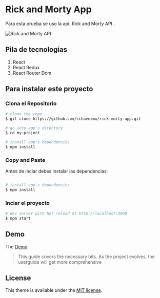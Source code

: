 # Rick and Morty App

Para esta prueba se uso la api: Rick and Morty API .

![Rick and Morty API](https://rickandmortyapi.com/documentation)

## Pila de tecnologías

1. React
2. React Redux
3. React Router Dom

## Para instalar este proyecto
### Clona el Repositorio

``` bash
# clone the repo
$ git clone https://github.com/cchavezmx/rick-morty-app.git

# go into app's directory
$ cd my-project

# install app's dependencies
$ npm install
```

### Copy and Paste

Antes de inciar debes instalar las dependencias:

``` bash

# install app's dependencies
$ npm install
```

### Inciar el proyecto

``` bash
# dev server with hot reload at http://localhost:3000
$ npm start
```

## Demo

The [Demo](tenical-test-cchavezmx.netlify.app)

> This guide covers the necessary bits. As the project evolves, the userguide will get more comprehensive

## License

This theme is available under the [MIT license](https://github.com/onweru/compose/blob/master/LICENSE).
